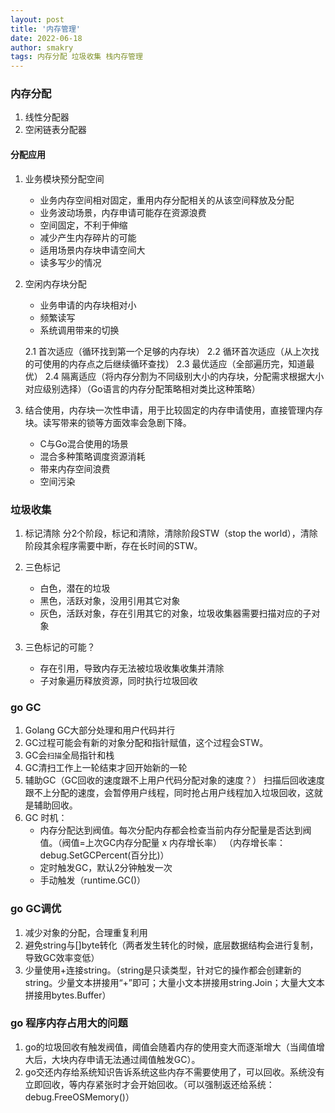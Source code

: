 ```yaml
---
layout: post
title: '内存管理'
date: 2022-06-18
author: smakry
tags: 内存分配 垃圾收集 栈内存管理
---
```


>

### 内存分配

1. 线性分配器
2. 空闲链表分配器

#### 分配应用

1. 业务模块预分配空间
    - 业务内存空间相对固定，重用内存分配相关的从该空间释放及分配
    - 业务波动场景，内存申请可能存在资源浪费
    - 空间固定，不利于伸缩
    - 减少产生内存碎片的可能
    - 适用场景内存块申请空间大
    - 读多写少的情况

2. 空闲内存块分配
    - 业务申请的内存块相对小
    - 频繁读写
    - 系统调用带来的切换
    
    2.1 首次适应（循环找到第一个足够的内存块）
    2.2 循环首次适应（从上次找的可使用的内存点之后继续循环查找）
    2.3 最优适应（全部遍历完，知道最优）
    2.4 隔离适应（将内存分割为不同级别大小的内存块，分配需求根据大小对应级别选择）（Go语言的内存分配策略相对类比这种策略）

3. 结合使用，内存块一次性申请，用于比较固定的内存申请使用，直接管理内存块。读写带来的锁等方面效率会急剧下降。 
    - C与Go混合使用的场景
    - 混合多种策略调度资源消耗
    - 带来内存空间浪费
    - 空间污染

### 垃圾收集

1. 标记清除
    分2个阶段，标记和清除，清除阶段STW（stop the world），清除阶段其余程序需要中断，存在长时间的STW。

2. 三色标记
    - 白色，潜在的垃圾
    - 黑色，活跃对象，没用引用其它对象
    - 灰色，活跃对象，存在引用其它的对象，垃圾收集器需要扫描对应的子对象

3. 三色标记的可能？
    - 存在引用，导致内存无法被垃圾收集收集并清除
    - 子对象遍历释放资源，同时执行垃圾回收

### go GC

1. Golang GC大部分处理和用户代码并行
2. GC过程可能会有新的对象分配和指针赋值，这个过程会STW。
3. GC会`扫描`全局指针和栈
4. GC清扫工作上一轮结束才回开始新的一轮
5. 辅助GC（GC回收的速度跟不上用户代码分配对象的速度？）
    扫描后回收速度跟不上分配的速度，会暂停用户线程，同时抢占用户线程加入垃圾回收，这就是辅助回收。
6. GC 时机：
    - 内存分配达到阀值。每次分配内存都会检查当前内存分配量是否达到阀值。（阀值=上次GC内存分配量 x 内存增长率） （内存增长率：debug.SetGCPercent(百分比)）
    - 定时触发GC，默认2分钟触发一次
    - 手动触发（runtime.GC()）

### go GC调优
1. 减少对象的分配，合理重复利用
2. 避免string与[]byte转化（两者发生转化的时候，底层数据结构会进行复制，导致GC效率变低）
3. 少量使用+连接string。（string是只读类型，针对它的操作都会创建新的string。少量文本拼接用“+”即可；大量小文本拼接用string.Join；大量大文本拼接用bytes.Buffer）

### go 程序内存占用大的问题
1. go的垃圾回收有触发阀值，阈值会随着内存的使用变大而逐渐增大（当阈值增大后，大块内存申请无法通过阈值触发GC）。
2. go交还内存给系统知识告诉系统这些内存不需要使用了，可以回收。系统没有立即回收，等内存紧张时才会开始回收。（可以强制返还给系统：debug.FreeOSMemory()）












